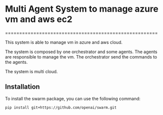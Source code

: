 # Multi Agent System to manage azure vm and aws ec2

======================================================

This system is able to manage vm in azure and aws cloud.

The system is composed by one orchestrator and some agents. The agents are responsible to manage the vm. The orchestrator send the commands to the agents.

The system is multi cloud.

## Installation

To install the swarm package, you can use the following command:

```bash
pip install git+https://github.com/openai/swarm.git
```
